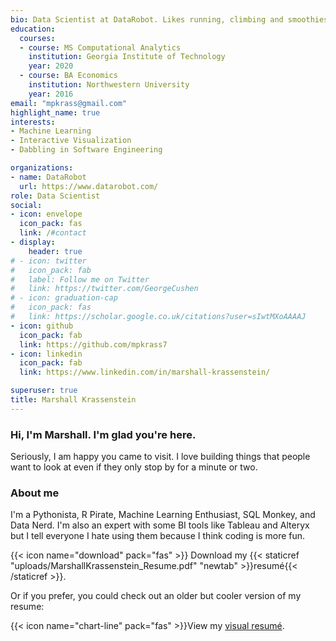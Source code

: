 ```yaml
---
bio: Data Scientist at DataRobot. Likes running, climbing and smoothies
education:
  courses:
  - course: MS Computational Analytics
    institution: Georgia Institute of Technology
    year: 2020
  - course: BA Economics
    institution: Northwestern University
    year: 2016
email: "mpkrass@gmail.com"
highlight_name: true
interests:
- Machine Learning
- Interactive Visualization
- Dabbling in Software Engineering

organizations:
- name: DataRobot
  url: https://www.datarobot.com/
role: Data Scientist
social:
- icon: envelope
  icon_pack: fas
  link: /#contact
- display:
    header: true
# - icon: twitter
#   icon_pack: fab
#   label: Follow me on Twitter
#   link: https://twitter.com/GeorgeCushen
# - icon: graduation-cap
#   icon_pack: fas
#   link: https://scholar.google.co.uk/citations?user=sIwtMXoAAAAJ
- icon: github
  icon_pack: fab
  link: https://github.com/mpkrass7
- icon: linkedin
  icon_pack: fab
  link: https://www.linkedin.com/in/marshall-krassenstein/

superuser: true
title: Marshall Krassenstein
---
```


### Hi, I'm Marshall. I'm glad you're here.

Seriously, I am happy you came to visit. I love building things that people want to look at even if they only stop by for a minute or two. 

### About me
I'm a Pythonista, R Pirate, Machine Learning Enthusiast, SQL Monkey, and Data Nerd. I'm also an expert with some BI tools like Tableau and Alteryx but I tell everyone I hate using them because I think coding is more fun.

{{< icon name="download" pack="fas" >}} Download my {{< staticref "uploads/MarshallKrassenstein_Resume.pdf" "newtab" >}}resumé{{< /staticref >}}.

Or if you prefer, you could check out an older but cooler version of my resume:

{{< icon name="chart-line" pack="fas" >}}View my <a href="https://public.tableau.com/app/profile/marshall3251/viz/TableauVisualResume/MyTableauVisualResume" target=_>visual resumé</a>.
